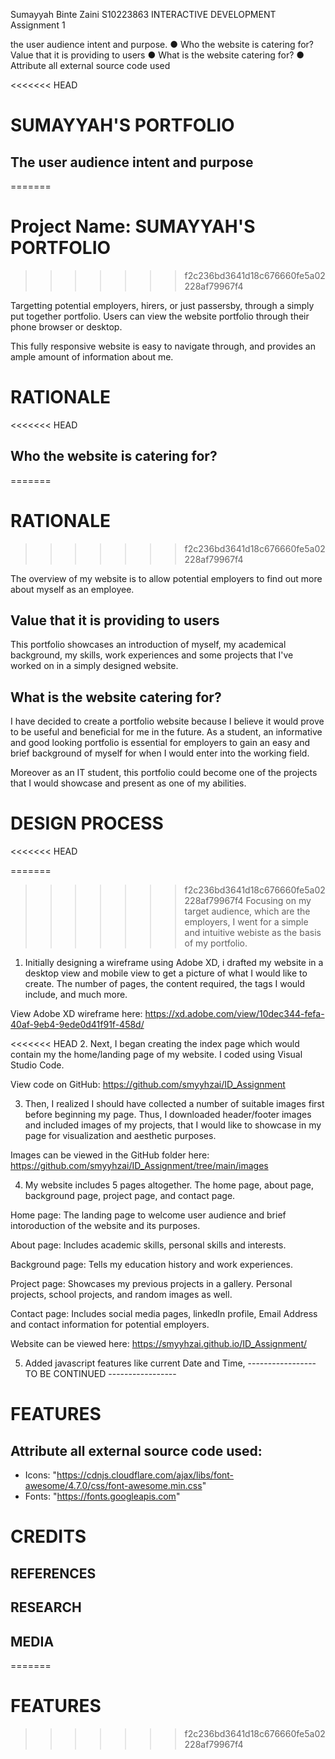 Sumayyah Binte Zaini
S10223863
INTERACTIVE DEVELOPMENT
Assignment 1

the user audience intent and purpose.
● Who the website is catering for? Value that it is providing to users
● What is the website catering for?
● Attribute all external source code used

<<<<<<< HEAD

# **SUMAYYAH'S PORTFOLIO**

## The user audience intent and purpose

=======

# **Project Name: SUMAYYAH'S PORTFOLIO**

> > > > > > > f2c236bd3641d18c676660fe5a02228af79967f4

Targetting potential employers, hirers, or just passersby, through a simply put together portfolio. Users can view the website portfolio through their phone browser or desktop.

This fully responsive website is easy to navigate through, and provides an ample amount of information about me.

# **RATIONALE**

<<<<<<< HEAD

## Who the website is catering for?

=======

# **RATIONALE**

> > > > > > > f2c236bd3641d18c676660fe5a02228af79967f4

The overview of my website is to allow potential employers to find out more about myself as an employee.

## Value that it is providing to users

This portfolio showcases an introduction of myself, my academical background, my skills, work experiences and some projects that I've worked on in a simply designed website.

## What is the website catering for?

I have decided to create a portfolio website because I believe it would prove to be useful and beneficial for me in the future. As a student, an informative and good looking portfolio is essential for employers to gain an easy and brief background of myself for when I would enter into the working field.

Moreover as an IT student, this portfolio could become one of the projects that I would showcase and present as one of my abilities.

# **DESIGN PROCESS**

<<<<<<< HEAD

=======

> > > > > > > f2c236bd3641d18c676660fe5a02228af79967f4
> > > > > > > Focusing on my target audience, which are the employers, I went for a simple and intuitive webiste as the basis of my portfolio.

1. Initially designing a wireframe using Adobe XD, i drafted my website in a desktop view and mobile view to get a picture of what I would like to create. The number of pages, the content required, the tags I would include, and much more.

View Adobe XD wireframe here: https://xd.adobe.com/view/10dec344-fefa-40af-9eb4-9ede0d41f91f-458d/

<<<<<<< HEAD 2. Next, I began creating the index page which would contain my the home/landing page of my website. I coded using Visual Studio Code.

View code on GitHub: https://github.com/smyyhzai/ID_Assignment

3. Then, I realized I should have collected a number of suitable images first before beginning my page. Thus, I downloaded header/footer images and included images of my projects, that I would like to showcase in my page for visualization and aesthetic purposes.

Images can be viewed in the GitHub folder here: https://github.com/smyyhzai/ID_Assignment/tree/main/images

4. My website includes 5 pages altogether. The home page, about page, background page, project page, and contact page.

Home page: The landing page to welcome user audience and brief intoroduction of the website and its purposes.

About page: Includes academic skills, personal skills and interests.

Background page: Tells my education history and work experiences.

Project page: Showcases my previous projects in a gallery. Personal projects, school projects, and random images as well.

Contact page: Includes social media pages, linkedIn profile, Email Address and contact information for potential employers.

Website can be viewed here: https://smyyhzai.github.io/ID_Assignment/

5. Added javascript features like current Date and Time, -----------------TO BE CONTINUED -----------------

# **FEATURES**

## Attribute all external source code used:

- Icons: "https://cdnjs.cloudflare.com/ajax/libs/font-awesome/4.7.0/css/font-awesome.min.css"
- Fonts: "https://fonts.googleapis.com"

# **CREDITS**

## REFERENCES

## RESEARCH

## MEDIA

=======

# **FEATURES**

> > > > > > > f2c236bd3641d18c676660fe5a02228af79967f4

